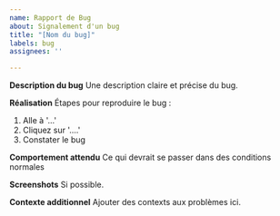 ```yaml
---
name: Rapport de Bug
about: Signalement d'un bug
title: "[Nom du bug]"
labels: bug
assignees: ''

---
```


**Description du bug**
Une description claire et précise du bug.

**Réalisation**
Étapes pour reproduire le bug :
1. Alle à  '...'
2. Cliquez sur '....'
3. Constater le bug

**Comportement attendu**
Ce qui devrait se passer dans des conditions normales

**Screenshots**
Si possible.


**Contexte additionnel**
Ajouter des contexts aux problèmes ici.
